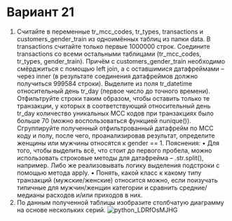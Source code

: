# Вариант 21
1. Считайте в переменные tr_mcc_codes, tr_types, transactions и customers_gender_train из
одноимённых таблиц из папки data. В transactions считайте только первые 1000000 строк.
Соедините transactions со всеми остальными таблицами (tr_mcc_codes, tr_types,
gender_train). Причём с customers_gender_train необходимо смёрджиться с помощью left
join, а с оставшимися датафреймами – через inner (в результате соединения датафреймов
должно получиться 999584 строки). Выделите из поля tr_datetime относительный день
tr_day (первое число до точного времени). Отфильтруйте строки таким образом, чтобы
оставить только те транзакции, у которых в соответствующий относительный день tr_day
количество уникальных MCC кодов при транзакциях было больше 70 (можно
воспользоваться функцией nunique()). Сгруппируйте полученный отфильтрованный
датафрейм по MCC коду и полу, после чего, проанализировав результат, определите
женщины или мужчины относятся к gender == 1.
Пояснения:
• Для того, чтобы выделить всё, что стоит до первого пробела, можно использовать
строковые методы для датафрейма – .str.split(), например. Либо же реализовывать
логику выделения подстроки с помощью метода apply.
• Понять, какой класс к какому типу транзакций (мужские/женские) относится
можно, если поизучать типичные для мужчин/женщин категории и сравнить
средние/медианы расходов и/или приходов в них.
2. По данным полученной таблицы изобразите столбчатую диаграмму на основе нескольких
серий.
![python_LDRfOsMJHG](https://github.com/user-attachments/assets/9a32548c-c3b0-4eea-8761-01019f2c7013)
